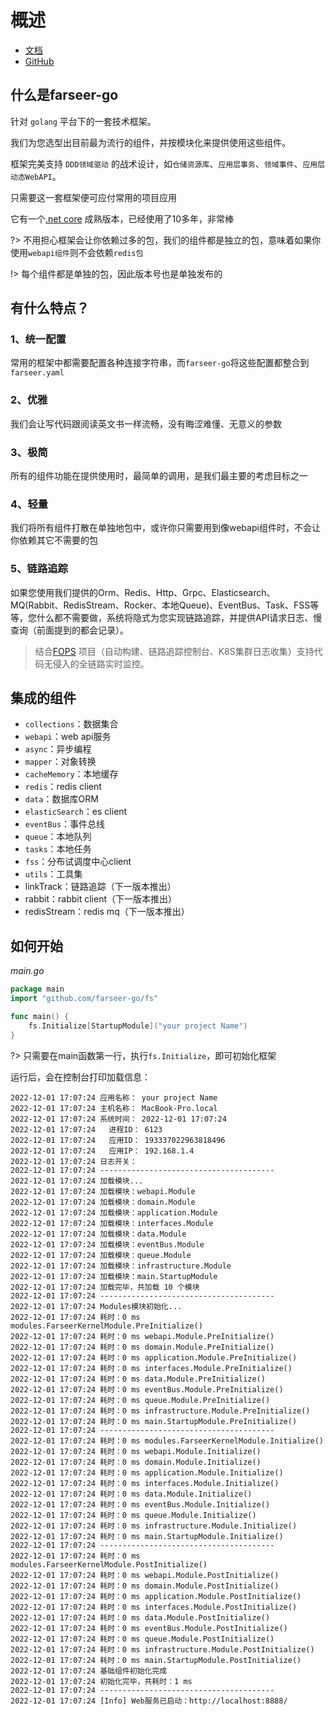 # 概述
- [文档](https://farseer-go.github.io/doc/)
- [GitHub](https://github.com/farseer-go)

## 什么是farseer-go
针对 `golang` 平台下的一套技术框架。

我们为您选型出目前最为流行的组件，并按模块化来提供使用这些组件。

框架完美支持 `DDD领域驱动` 的战术设计，如`仓储资源库`、`应用层事务`、`领域事件`、`应用层动态WebAPI`。

只需要这一套框架便可应付常用的项目应用

它有一个[.net core](https://github.com/FarseerNet/Farseer.Net/) 成熟版本，已经使用了10多年，非常棒

?> 不用担心框架会让你依赖过多的包，我们的组件都是独立的包，意味着如果你使用`webapi组件`则不会依赖`redis包`

!> 每个组件都是单独的包，因此版本号也是单独发布的

## 有什么特点？

### 1、统一配置

常用的框架中都需要配置各种连接字符串，而`farseer-go`将这些配置都整合到`farseer.yaml`

### 2、优雅

我们会让写代码跟阅读英文书一样流畅，没有晦涩难懂、无意义的参数

### 3、极简

所有的组件功能在提供使用时，最简单的调用，是我们最主要的考虑目标之一

### 4、轻量

我们将所有组件打散在单独地包中，或许你只需要用到像webapi组件时，不会让你依赖其它不需要的包

### 5、链路追踪

如果您使用我们提供的Orm、Redis、Http、Grpc、Elasticsearch、MQ(Rabbit、RedisStream、Rocker、本地Queue)、EventBus、Task、FSS等等，您什么都不需要做，系统将隐式为您实现链路追踪，并提供API请求日志、慢查询（前面提到的都会记录）。

> 结合[FOPS](https://github.com/FarseerNet/FOPS) 项目（自动构建、链路追踪控制台、K8S集群日志收集）支持代码无侵入的全链路实时监控。

## 集成的组件
- `collections`：数据集合
- `webapi`：web api服务
- `async`：异步编程
- `mapper`：对象转换
- `cacheMemory`：本地缓存
- `redis`：redis client
- `data`：数据库ORM
- `elasticSearch`：es client
- `eventBus`：事件总线
- `queue`：本地队列
- `tasks`：本地任务
- `fss`：分布试调度中心client
- `utils`：工具集
- linkTrack：链路追踪（下一版本推出）
- rabbit：rabbit client（下一版本推出）
- redisStream：redis mq（下一版本推出）

## 如何开始

_main.go_
```go
package main
import "github.com/farseer-go/fs"

func main() {
	fs.Initialize[StartupModule]("your project Name")
}
```

?> 只需要在main函数第一行，执行`fs.Initialize`，即可初始化框架

运行后，会在控制台打印加载信息：

```
2022-12-01 17:07:24 应用名称： your project Name
2022-12-01 17:07:24 主机名称： MacBook-Pro.local
2022-12-01 17:07:24 系统时间： 2022-12-01 17:07:24
2022-12-01 17:07:24   进程ID： 6123
2022-12-01 17:07:24   应用ID： 193337022963818496
2022-12-01 17:07:24   应用IP： 192.168.1.4
2022-12-01 17:07:24 日志开关： 
2022-12-01 17:07:24 ---------------------------------------
2022-12-01 17:07:24 加载模块...
2022-12-01 17:07:24 加载模块：webapi.Module
2022-12-01 17:07:24 加载模块：domain.Module
2022-12-01 17:07:24 加载模块：application.Module
2022-12-01 17:07:24 加载模块：interfaces.Module
2022-12-01 17:07:24 加载模块：data.Module
2022-12-01 17:07:24 加载模块：eventBus.Module
2022-12-01 17:07:24 加载模块：queue.Module
2022-12-01 17:07:24 加载模块：infrastructure.Module
2022-12-01 17:07:24 加载模块：main.StartupModule
2022-12-01 17:07:24 加载完毕，共加载 10 个模块
2022-12-01 17:07:24 ---------------------------------------
2022-12-01 17:07:24 Modules模块初始化...
2022-12-01 17:07:24 耗时：0 ms modules.FarseerKernelModule.PreInitialize()
2022-12-01 17:07:24 耗时：0 ms webapi.Module.PreInitialize()
2022-12-01 17:07:24 耗时：0 ms domain.Module.PreInitialize()
2022-12-01 17:07:24 耗时：0 ms application.Module.PreInitialize()
2022-12-01 17:07:24 耗时：0 ms interfaces.Module.PreInitialize()
2022-12-01 17:07:24 耗时：0 ms data.Module.PreInitialize()
2022-12-01 17:07:24 耗时：0 ms eventBus.Module.PreInitialize()
2022-12-01 17:07:24 耗时：0 ms queue.Module.PreInitialize()
2022-12-01 17:07:24 耗时：0 ms infrastructure.Module.PreInitialize()
2022-12-01 17:07:24 耗时：0 ms main.StartupModule.PreInitialize()
2022-12-01 17:07:24 ---------------------------------------
2022-12-01 17:07:24 耗时：0 ms modules.FarseerKernelModule.Initialize()
2022-12-01 17:07:24 耗时：0 ms webapi.Module.Initialize()
2022-12-01 17:07:24 耗时：0 ms domain.Module.Initialize()
2022-12-01 17:07:24 耗时：0 ms application.Module.Initialize()
2022-12-01 17:07:24 耗时：0 ms interfaces.Module.Initialize()
2022-12-01 17:07:24 耗时：0 ms data.Module.Initialize()
2022-12-01 17:07:24 耗时：0 ms eventBus.Module.Initialize()
2022-12-01 17:07:24 耗时：0 ms queue.Module.Initialize()
2022-12-01 17:07:24 耗时：0 ms infrastructure.Module.Initialize()
2022-12-01 17:07:24 耗时：0 ms main.StartupModule.Initialize()
2022-12-01 17:07:24 ---------------------------------------
2022-12-01 17:07:24 耗时：0 ms modules.FarseerKernelModule.PostInitialize()
2022-12-01 17:07:24 耗时：0 ms webapi.Module.PostInitialize()
2022-12-01 17:07:24 耗时：0 ms domain.Module.PostInitialize()
2022-12-01 17:07:24 耗时：0 ms application.Module.PostInitialize()
2022-12-01 17:07:24 耗时：0 ms interfaces.Module.PostInitialize()
2022-12-01 17:07:24 耗时：0 ms data.Module.PostInitialize()
2022-12-01 17:07:24 耗时：0 ms eventBus.Module.PostInitialize()
2022-12-01 17:07:24 耗时：0 ms queue.Module.PostInitialize()
2022-12-01 17:07:24 耗时：0 ms infrastructure.Module.PostInitialize()
2022-12-01 17:07:24 耗时：0 ms main.StartupModule.PostInitialize()
2022-12-01 17:07:24 基础组件初始化完成
2022-12-01 17:07:24 初始化完毕，共耗时：1 ms 
2022-12-01 17:07:24 ---------------------------------------
2022-12-01 17:07:24 [Info] Web服务已启动：http://localhost:8888/

```